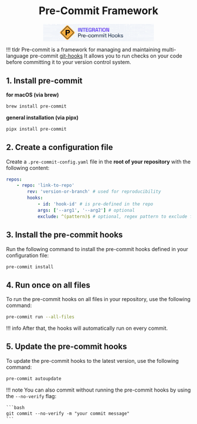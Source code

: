 # <center>Pre-Commit Framework</center>

<img src="../../../assets/images/tooling/pre-commit-logo.jpg" alt="pre-commit-logo" width="60%" style="display: block; margin: auto">

!!! tldr
    Pre-commit is a framework for managing and maintaining multi-language pre-commit [git-hooks](../git/git-hooks.md) 
    It allows you to run checks on your code before committing it to your version control system.

## 1. Install pre-commit

**for macOS (via brew)**

```bash
brew install pre-commit
``` 

**general installation (via pipx)**

```bash
pipx install pre-commit
```

## 2. Create a configuration file

Create a `.pre-commit-config.yaml` file in the **root of your repository** with the following content:

```yaml
repos:
    - repo: 'link-to-repo'
        rev: 'version-or-branch' # used for reproducibility
        hooks:
            - id: 'hook-id' # is pre-defined in the repo
            args: ['--arg1', '--arg2'] # optional
            exclude: ^(pattern)$ # optional, regex pattern to exclude files, direct file names also possible -> `exclude: file.txt`
```

## 3. Install the pre-commit hooks

Run the following command to install the pre-commit hooks defined in your configuration file:

```bash
pre-commit install
```

## 4. Run once on all files

To run the pre-commit hooks on all files in your repository, use the following command:

```bash
pre-commit run --all-files
```

!!! info
    After that, the hooks will automatically run on every commit.

## 5. Update the pre-commit hooks

To update the pre-commit hooks to the latest version, use the following command:

```bash
pre-commit autoupdate
``` 

!!! note
    You can also commit without running the pre-commit hooks by using the `--no-verify` flag:

    ```bash
    git commit --no-verify -m "your commit message"
    ```

